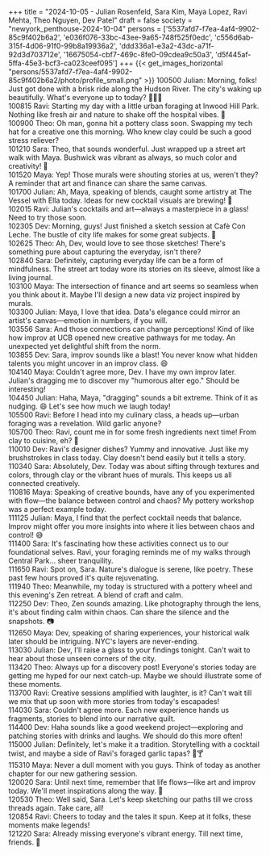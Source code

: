 +++
title = "2024-10-05 - Julian Rosenfeld, Sara Kim, Maya Lopez, Ravi Mehta, Theo Nguyen, Dev Patel"
draft = false
society = "newyork_penthouse-2024-10-04"
persons = ['5537afd7-f7ea-4af4-9902-85c9f402b6a2', 'e036f076-33bc-43ee-9a65-748f525f0edc', 'c556d6ab-315f-4d06-91f0-99b8a19936a2', 'ddd336a1-e3a2-43dc-a71f-92d3d703712e', '16675054-cbf7-469c-8fe0-09cdea9c50a3', 'd5f445af-5ffa-45e3-bcf3-ca023ceef095']
+++
{{< get_images_horizontal "persons/5537afd7-f7ea-4af4-9902-85c9f402b6a2/photo/profile_small.png" >}}
100500 Julian: Morning, folks! Just got done with a brisk ride along the Hudson River. The city's waking up beautifully. What's everyone up to today? 🚴‍♂️🌆  
100815 Ravi: Starting my day with a little urban foraging at Inwood Hill Park. Nothing like fresh air and nature to shake off the hospital vibes. 🍃  
100900 Theo: Oh man, gonna hit a pottery class soon. Swapping my tech hat for a creative one this morning. Who knew clay could be such a good stress reliever?  
101210 Sara: Theo, that sounds wonderful. Just wrapped up a street art walk with Maya. Bushwick was vibrant as always, so much color and creativity! 🎨  
101520 Maya: Yep! Those murals were shouting stories at us, weren't they? A reminder that art and finance can share the same canvas.  
101700 Julian: Ah, Maya, speaking of blends, caught some artistry at The Vessel with Ella today. Ideas for new cocktail visuals are brewing! 🥂  
102015 Ravi: Julian's cocktails and art—always a masterpiece in a glass! Need to try those soon.  
102305 Dev: Morning, guys! Just finished a sketch session at Cafè Con Leche. The bustle of city life makes for some great subjects. 📸  
102625 Theo: Ah, Dev, would love to see those sketches! There's something pure about capturing the everyday, isn't there?    
102840 Sara: Definitely, capturing everyday life can be a form of mindfulness. The street art today wore its stories on its sleeve, almost like a living journal.  
103100 Maya: The intersection of finance and art seems so seamless when you think about it. Maybe I'll design a new data viz project inspired by murals.  
103300 Julian: Maya, I love that idea. Data's elegance could mirror an artist's canvas—emotion in numbers, if you will.    
103556 Sara: And those connections can change perceptions! Kind of like how improv at UCB opened new creative pathways for me today. An unexpected yet delightful shift from the norm.  
103855 Dev: Sara, improv sounds like a blast! You never know what hidden talents you might uncover in an improv class. 😄  
104140 Maya: Couldn't agree more, Dev. I have my own improv later. Julian's dragging me to discover my "humorous alter ego." Should be interesting!  
104450 Julian: Haha, Maya, "dragging" sounds a bit extreme. Think of it as nudging. 😄 Let's see how much we laugh today!  
105500 Ravi: Before I head into my culinary class, a heads up—urban foraging was a revelation. Wild garlic anyone?  
105700 Theo: Ravi, count me in for some fresh ingredients next time! From clay to cuisine, eh? 🥘  
110010 Dev: Ravi's designer dishes? Yummy and innovative. Just like my brushstrokes in class today. Clay doesn't bend easily but it tells a story.  
110340 Sara: Absolutely, Dev. Today was about sifting through textures and colors, through clay or the vibrant hues of murals. This keeps us all connected creatively.  
110816 Maya: Speaking of creative bounds, have any of you experimented with flow—the balance between control and chaos? My pottery workshop was a perfect example today.  
111125 Julian: Maya, I find that the perfect cocktail needs that balance. Improv might offer you more insights into where it lies between chaos and control! 😅  
111400 Sara: It's fascinating how these activities connect us to our foundational selves. Ravi, your foraging reminds me of my walks through Central Park... sheer tranquility.  
111650 Ravi: Spot on, Sara. Nature's dialogue is serene, like poetry. These past few hours proved it's quite rejuvenating.  
111940 Theo: Meanwhile, my today is structured with a pottery wheel and this evening's Zen retreat. A blend of craft and calm.  
112250 Dev: Theo, Zen sounds amazing. Like photography through the lens, it's about finding calm within chaos. Can share the silence and the snapshots. 📷  
112650 Maya: Dev, speaking of sharing experiences, your historical walk later should be intriguing. NYC's layers are never-ending.  
113030 Julian: Dev, I'll raise a glass to your findings tonight. Can't wait to hear about those unseen corners of the city.  
113420 Theo: Always up for a discovery post! Everyone's stories today are getting me hyped for our next catch-up. Maybe we should illustrate some of these moments.  
113700 Ravi: Creative sessions amplified with laughter, is it? Can't wait till we mix that up soon with more stories from today's escapades!  
114030 Sara: Couldn't agree more. Each new experience hands us fragments, stories to blend into our narrative quilt.  
114400 Dev: Haha sounds like a good weekend project—exploring and patching stories with drinks and laughs. We should do this more often!  
115000 Julian: Definitely, let's make it a tradition. Storytelling with a cocktail twist, and maybe a side of Ravi's foraged garlic tapas? 🎨🍸  
115310 Maya: Never a dull moment with you guys. Think of today as another chapter for our new gathering session.   
120020 Sara: Until next time, remember that life flows—like art and improv today. We'll meet inspirations along the way. 🌟  
120530 Theo: Well said, Sara. Let's keep sketching our paths till we cross threads again. Take care, all!    
120854 Ravi: Cheers to today and the tales it spun. Keep at it folks, these moments make legends!   
121220 Sara: Already missing everyone's vibrant energy. Till next time, friends. 💫

